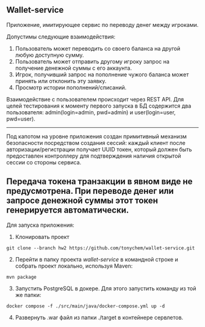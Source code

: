Wallet-service
-----
Приложение, имитирующее сервис по переводу денег между игроками.

Допустимы следующие взаимодействия: 
1. Пользователь может переводить со своего баланса на другой любую доступную сумму. 
2. Пользователь может отправить другому игроку запрос на получение денежной суммы с его аккаунта.
3. Игрок, получивший запрос на пополнение чужого баланса может принять или отклонить эту заявку.
4. Просмотр истории пополнений/списаний.

Взаимодействие с пользователем происходит через REST API. Для целей тестирования к моменту первого запуска в БД 
содержится два пользователя: admin(login=admin, pwd=admin) и user(login=user, pwd=user).

----
Под капотом на уровне приложения создан примитивный механизм безопасности посредством создания сессий: 
каждый клиент после авторизации/регистрации получает UUID токен, который должен быть предоставлен контроллеру
для подтверждения наличия открытой сессии со стороны сервиса. 

Передача токена транзакции в явном виде не предусмотрена. При переводе денег или запросе денежной суммы этот токен
генерируется автоматически.
----

Для запуска приложения:
1. Клонировать проект 
```shell
git clone --branch hw2 https://github.com/tonychem/wallet-service.git
```
2. Перейти в папку проекта *wallet-service* в командной строке и собрать проект локально, используя Maven:
```shell
mvn package
```
3. Запустить PostgreSQL в докере. Для этого запустить команду из той же папки:
```shell
docker compose -f ./src/main/java/docker-compose.yml up -d
```
4. Развернуть .war файл из папки ./target в контейнере сервлетов. 

